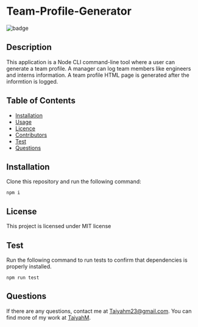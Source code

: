 # Team-Profile-Generator
  ![badge](https://img.shields.io/badge/license-MIT-blue.svg)

  ## Description

  This application is a Node CLI command-line tool where a user can generate a team profile. A manager can log team members like engineers and interns information. A team profile HTML page is generated after the informtion is logged.

  ## Table of Contents

  * [Installation](#Installation)
  * [Usage](#Usage)
  * [Licence](#Licence)
  * [Contributors](#Contributors)
  * [Test](#Test)
  * [Questions](#question) 

  ## Installation 
  Clone this repository and run the following command:
  
  ```
  npm i
  ``` 

  ## License 

  This project is licensed under MIT license

  ## Test
  Run the following command to run tests to confirm that dependencies is properly installed.
  
  ```
  npm run test
  ```
  ## Questions

  If there are any questions, contact me at Taiyahm23@gmail.com. You can find more of my work at [TaiyahM](https://github.com/TaiyahM/).
  
